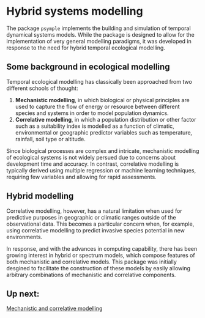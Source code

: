 # Hybrid systems modelling

The package `psymple` implements the building and simulation of temporal dynamical systems models. While the package is designed to allow for the implementation of very general modelling paradigms, it was developed in response to the need for hybrid temporal ecological modelling.

## Some background in ecological modelling

Temporal ecological modelling has classically been approached from two different schools of thought:

1. **Mechanistic modelling**, in which biological or physical principles are used to capture the flow of energy or resource between different species and systems in order to model population dynamics.
2. **Correlative modelling**, in which a population distribution or other factor such as a suitability index is modelled as a function of climatic, environmental or geographic predictor variables such as temperature, rainfall, soil type or altitude.
 
Since biological processes are complex and intricate, mechanistic modelling of ecological systems is not widely persued due to concerns about development time and accuracy. In contrast, correlative modelling is typically derived using multiple regression or machine learning techniques, requiring few variables and allowing for rapid assessments.

## Hybrid modelling

Correlative modelling, however, has a natural limitation when used for predictive purposes in geographic or climatic ranges outside of the observational data. This becomes a particular concern when, for example, using correlative modelling to predict invasive species potential in new environments.

In response, and with the advances in computing capability, there has been growing interest in hybrid or spectrum models, which compose features of both mechanistic and correlative models. This package was initially desgined to facilitate the construction of these models by easily allowing arbitrary combinations of mechanistic and correlative components.

## Up next:

[Mechanistic and correlative modelling](modelling_types.md)